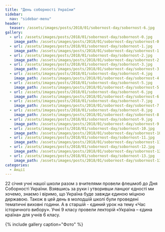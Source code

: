 ```yaml
---
title: "День соборності України"
sidebar:
  nav: "sidebar-menu"
header:
  teaser: /assets/images/posts/2018/01/sobornost-day/sobornost-6.jpg
gallery:
  - url: /assets/images/posts/2018/01/sobornost-day/sobornost-0.jpg
    image_path: /assets/images/posts/2018/01/sobornost-day/sobornost-0.jpg
  - url: /assets/images/posts/2018/01/sobornost-day/sobornost-1.jpg
    image_path: /assets/images/posts/2018/01/sobornost-day/sobornost-1.jpg
  - url: /assets/images/posts/2018/01/sobornost-day/sobornost-2.jpg
    image_path: /assets/images/posts/2018/01/sobornost-day/sobornost-2.jpg
  - url: /assets/images/posts/2018/01/sobornost-day/sobornost-3.jpg
    image_path: /assets/images/posts/2018/01/sobornost-day/sobornost-3.jpg
  - url: /assets/images/posts/2018/01/sobornost-day/sobornost-4.jpg
    image_path: /assets/images/posts/2018/01/sobornost-day/sobornost-4.jpg
  - url: /assets/images/posts/2018/01/sobornost-day/sobornost-5.jpg
    image_path: /assets/images/posts/2018/01/sobornost-day/sobornost-5.jpg
  - url: /assets/images/posts/2018/01/sobornost-day/sobornost-6.jpg
    image_path: /assets/images/posts/2018/01/sobornost-day/sobornost-6.jpg
  - url: /assets/images/posts/2018/01/sobornost-day/sobornost-7.jpg
    image_path: /assets/images/posts/2018/01/sobornost-day/sobornost-7.jpg
  - url: /assets/images/posts/2018/01/sobornost-day/sobornost-8.jpg
    image_path: /assets/images/posts/2018/01/sobornost-day/sobornost-8.jpg
  - url: /assets/images/posts/2018/01/sobornost-day/sobornost-9.jpg
    image_path: /assets/images/posts/2018/01/sobornost-day/sobornost-9.jpg
  - url: /assets/images/posts/2018/01/sobornost-day/sobornost-10.jpg
    image_path: /assets/images/posts/2018/01/sobornost-day/sobornost-10.jpg
  - url: /assets/images/posts/2018/01/sobornost-day/sobornost-11.jpg
    image_path: /assets/images/posts/2018/01/sobornost-day/sobornost-11.jpg
  - url: /assets/images/posts/2018/01/sobornost-day/sobornost-12.jpg
    image_path: /assets/images/posts/2018/01/sobornost-day/sobornost-12.jpg
  - url: /assets/images/posts/2018/01/sobornost-day/sobornost-13.jpg
    image_path: /assets/images/posts/2018/01/sobornost-day/sobornost-13.jpg
categories:
  - Акції
---
```


22 січня учні нашої школи разом з вчителями провели флешмоб до Дня Соборності України. Взявшись за руки і утворивши ланцюг єдності ми хочемо, знаємо і віримо, що Україна буде завжди єдиною міцною державою.
Також в цей день в молодшій школі були проведені тематичні виховні години. А в старшій - єдиний урок на тему «Час історичного вибору». Учні 9 класу провели лекторій «Україна – єдина країна» для учнів 6 класу.

{% include gallery caption="Фото" %}
